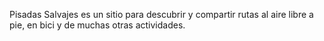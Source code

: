 Pisadas Salvajes es un sitio para descubrir y compartir rutas al aire libre a pie, en bici y de muchas otras actividades.
